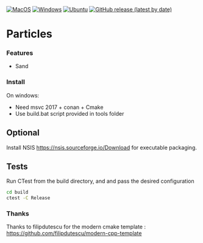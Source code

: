 [![MacOS](https://github.com/Paingouin/Particles/workflows/MacOS/badge.svg)](https://github.com/Paingouin/Particles/actions)
[![Windows](https://github.com/Paingouin/Particles/workflows/Windows/badge.svg)](https://github.com/Paingouin/Particles/actions)
[![Ubuntu](https://github.com/Paingouin/Particles/workflows/Ubuntu/badge.svg)](https://github.com/Paingouin/Particles/actions)
[![GitHub release (latest by date)](https://img.shields.io/github/v/release/Paingouin/Particles)](https://github.com/Paingouin/Particles/releases)

# Particles

### Features

* Sand

### Install

On windows:
* Need msvc 2017 + conan  + Cmake
* Use build.bat script provided in tools folder

## Optional

Install NSIS https://nsis.sourceforge.io/Download for executable packaging.

## Tests

Run CTest from the build directory, and and pass the desired configuration

````bash
cd build 
ctest -C Release 
````

### Thanks
Thanks to filipdutescu for the modern cmake template : https://github.com/filipdutescu/modern-cpp-template
